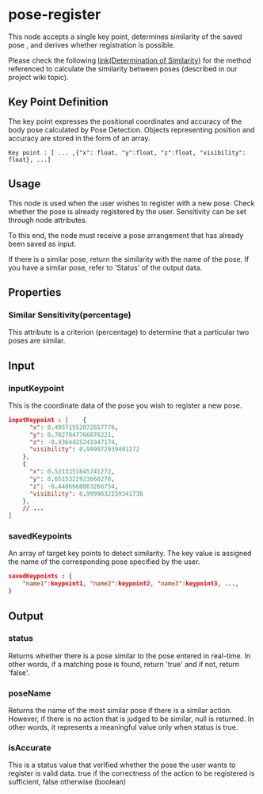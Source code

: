# pose-register

This node accepts a single key point, determines similarity of the saved pose , and derives whether registration is possible.

Please check the following [link(Determination of Similarity)](https://github.com/5FNSaaS/node-red-contrib-motion-pose/wiki/Determination-of-similarity) for the method referenced to calculate the similarity between poses (described in our project wiki topic).

## Key Point Definition

The key point expresses the positional coordinates and accuracy of the body pose calculated by Pose Detection. Objects representing position and accuracy are stored in the form of an array.

```
Key point : [ ... ,{"x": float, "y":float, "z":float, "visibility": float}, ...]
```

## Usage

This node is used when the user wishes to register with a new pose. Check whether the pose is already registered by the user. Sensitivity can be set through node attributes.

To this end, the node must receive a pose arrangement that has already been saved as input.

If there is a similar pose, return the similarity with the name of the pose. If you have a similar pose, refer to 'Status' of the output data.

## Properties

### Similar Sensitivity(percentage)

This attribute is a criterion (percentage) to determine that a particular two poses are similar.

## Input

### inputKeypoint

This is the coordinate data of the pose you wish to register a new pose.

```json
inputKeypoint : [    {
      "x": 0.49571552872657776,
      "y": 0.7027847766876221,
      "z": -0.4364425241947174,
      "visibility": 0.999972939491272
    },
    {
      "x": 0.5213351845741272,
      "y": 0.6515322923660278,
      "z": -0.4486660063266754,
      "visibility": 0.9999632239341736
    },
    // ...
]
```

### savedKeypoints

An array of target key points to detect similarity. The key value is assigned the name of the corresponding pose specified by the user.

```json
savedKeypoints : {
	"name1":keypoint1, "name2":keypoint2, "name3":keypoint3, ..., 
}
```

## Output

### status

Returns whether there is a pose similar to the pose entered in real-time. In other words, if a matching pose is found, return 'true' and if not, return 'false'.

### poseName

Returns the name of the most similar pose if there is a similar action. However, if there is no action that is judged to be similar, null is returned. In other words, it represents a meaningful value only when status is true.

### isAccurate

This is a status value that verified whether the pose the user wants to register is valid data. true if the correctness of the action to be registered is sufficient, false otherwise (boolean)